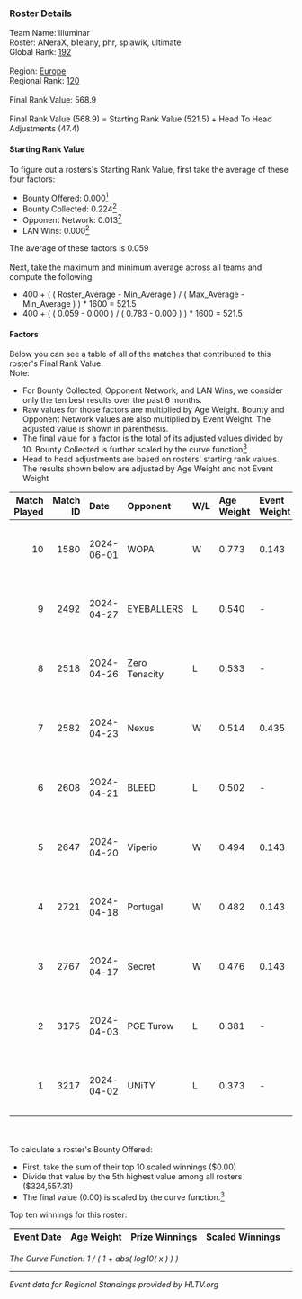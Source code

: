 ### Roster Details<br />
Team Name: Illuminar<br />
Roster: ANeraX, b1elany, phr, splawik, ultimate<br />
Global Rank: [192](../standings_global.md)<br />
<br />
Region: [Europe]( ../standings_europe.md)<br />
Regional Rank: [120]( ../standings_europe.md)<br />
<br />
Final Rank Value:  568.9<br />
<br />
Final Rank Value (568.9) = Starting Rank Value (521.5) + Head To Head Adjustments (47.4)<br />

#### Starting Rank Value<br />
To figure out a rosters's Starting Rank Value, first take the average of these four factors:<br />
- Bounty Offered: 0.000[<sup>1</sup>](#table2)
- Bounty Collected: 0.224[<sup>2</sup>](#table1)
- Opponent Network: 0.013[<sup>2</sup>](#table1)
- LAN Wins: 0.000[<sup>2</sup>](#table1)

The average of these factors is 0.059<br />
<br />
Next, take the maximum and minimum average across all teams and compute the following:<br />
- 400 + ( ( Roster_Average - Min_Average ) / ( Max_Average - Min_Average ) ) * 1600 = 521.5
- 400 + ( ( 0.059 - 0.000 ) / ( 0.783 - 0.000 ) ) * 1600 = 521.5


#### Factors<br />
Below you can see a table of all of the matches that contributed to this roster's Final Rank Value.<br />
Note:<br />

- For Bounty Collected, Opponent Network, and LAN Wins, we consider only the ten best results over the past 6 months.
- Raw values for those factors are multiplied by Age Weight. Bounty and Opponent Network values are also multiplied by Event Weight. The adjusted value is shown in parenthesis.
- The final value for a factor is the total of its adjusted values divided by 10. Bounty Collected is further scaled by the curve function[<sup>3</sup>](#curveFunction)
- Head to head adjustments are based on rosters' starting rank values. The results shown below are adjusted by Age Weight and not Event Weight
<span id="table1"></span><br />


| Match Played | Match ID | Date       | Opponent      | W/L | Age Weight | Event Weight | Bounty Collected | Opponent Network | LAN Wins  | H2H Adj. | Roster                                  |
| -: | -: | :- | :- | :- | :- | :- | :- | :- | :- | -: | :- |
|           10 |     1580 | 2024-06-01 | WOPA          | W   | 0.773      | 0.143        | 0.001 (0.000)    | 0.127 (0.014)    | 0 (0.000) |    13.90 | ANeraX, b1elany, phr, splawik, ultimate |
|            9 |     2492 | 2024-04-27 | EYEBALLERS    | L   | 0.540      | -            | -                | -                | -         |    -2.29 | ANeraX, Furlan, keis, phr, ultimate     |
|            8 |     2518 | 2024-04-26 | Zero Tenacity | L   | 0.533      | -            | -                | -                | -         |    -1.04 | ANeraX, Furlan, keis, phr, ultimate     |
|            7 |     2582 | 2024-04-23 | Nexus         | W   | 0.514      | 0.435        | 0.014 (0.003)    | 0.465 (0.104)    | 0 (0.000) |    13.65 | ANeraX, Furlan, keis, phr, ultimate     |
|            6 |     2608 | 2024-04-21 | BLEED         | L   | 0.502      | -            | -                | -                | -         |    -0.93 | ANeraX, Furlan, keis, phr, ultimate     |
|            5 |     2647 | 2024-04-20 | Viperio       | W   | 0.494      | 0.143        | 0.001 (0.000)    | 0.037 (0.003)    | 0 (0.000) |     9.81 | ANeraX, Furlan, keis, phr, ultimate     |
|            4 |     2721 | 2024-04-18 | Portugal      | W   | 0.482      | 0.143        | 0.003 (0.000)    | 0.120 (0.008)    | 0 (0.000) |    10.90 | ANeraX, Furlan, keis, phr, ultimate     |
|            3 |     2767 | 2024-04-17 | Secret        | W   | 0.476      | 0.143        | 0.000 (0.000)    | 0.058 (0.004)    | 0 (0.000) |     8.13 | ANeraX, Furlan, keis, phr, ultimate     |
|            2 |     3175 | 2024-04-03 | PGE Turow     | L   | 0.381      | -            | -                | -                | -         |    -3.81 | ANeraX, Furlan, keis, phr, ultimate     |
|            1 |     3217 | 2024-04-02 | UNiTY         | L   | 0.373      | -            | -                | -                | -         |    -0.94 | ANeraX, Furlan, keis, phr, ultimate     |

<br />
<span id="table2"></span><br />
To calculate a roster's Bounty Offered:<br />

- First, take the sum of their top 10 scaled winnings ($0.00)
- Divide that value by the 5th highest value among all rosters ($324,557.31)
- The final value (0.00) is scaled by the curve function.[<sup>3</sup>](#curveFunction)

Top ten winnings for this roster:<br />

| Event Date | Age Weight | Prize Winnings | Scaled Winnings |
| :- | -: | :- | :- |


<span id="curveFunction"></span>_The Curve Function: 1 / ( 1 + abs( log10( x ) ) )_<br />

---
_Event data for Regional Standings provided by HLTV.org_<br />
